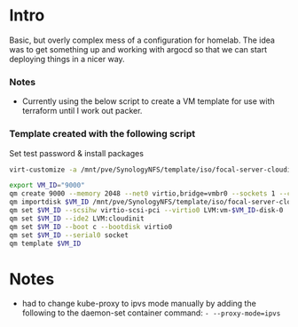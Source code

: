 # Intro

Basic, but overly complex mess of a configuration for homelab.
The idea was to get something up and working with argocd so that we can start deploying things in a nicer way.

### Notes

* Currently using the below script to create a VM template for use with terraform until I work out packer.

### Template created with the following script

Set test password & install packages
```bash
virt-customize -a /mnt/pve/SynologyNFS/template/iso/focal-server-cloudimg-amd64.img --root-password password:changeme --install qemu-guest-agent,ncat,net-tools,bash-completion
```

```bash
export VM_ID="9000"
qm create 9000 --memory 2048 --net0 virtio,bridge=vmbr0 --sockets 1 --cores 2 --vcpu 2  -hotplug network,disk,cpu,memory --agent 1 --name cloud-init-focal --ostype l26
qm importdisk $VM_ID /mnt/pve/SynologyNFS/template/iso/focal-server-cloudimg-amd64.img LVM
qm set $VM_ID --scsihw virtio-scsi-pci --virtio0 LVM:vm-$VM_ID-disk-0
qm set $VM_ID --ide2 LVM:cloudinit
qm set $VM_ID --boot c --bootdisk virtio0
qm set $VM_ID --serial0 socket
qm template $VM_ID
```

# Notes
 * had to change kube-proxy to ipvs mode manually by adding the following to the daemon-set container command: ```- --proxy-mode=ipvs```
